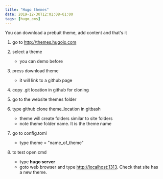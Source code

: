 ```yaml
---
title: "Hugo themes"
date: 2019-12-30T12:01:08+01:00
tags: [hugo_cms]
---
```


You can download a prebuit theme, add content and that's it

1. go to <http://themes.hugoio.com>

2. select a theme

    * you can demo before

3. press download theme

    * it will link to a github page

4. copy .git location in github for cloning
5. go to the website themes folder
6. type github clone theme_location in gitbash

    * theme will create folders similar to site folders
    * note theme folder name. It is the theme name

7. go to config.toml

    * type theme = "name_of_theme"

8. to test open cmd

    * type **hugo server**
    * goto web browser and type <http://localhost:1313>. Check that site has a new theme.

